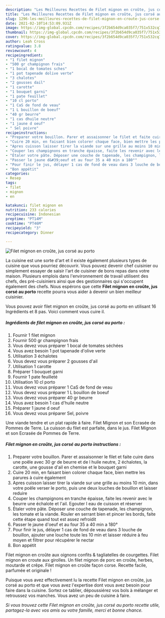 ```yaml
---
description: "Les Meilleures Recettes de Filet mignon en croûte, jus corsé au porto"
title: "Les Meilleures Recettes de Filet mignon en croûte, jus corsé au porto"
slug: 1296-les-meilleures-recettes-de-filet-mignon-en-croute-jus-corse-au-porto
date: 2021-02-10T14:53:09.931Z
image: https://img-global.cpcdn.com/recipes/3f2b654d9ca035f7/751x532cq70/filet-mignon-en-croute-jus-corse-au-porto-photo-principale-de-la-recette.jpg
thumbnail: https://img-global.cpcdn.com/recipes/3f2b654d9ca035f7/751x532cq70/filet-mignon-en-croute-jus-corse-au-porto-photo-principale-de-la-recette.jpg
cover: https://img-global.cpcdn.com/recipes/3f2b654d9ca035f7/751x532cq70/filet-mignon-en-croute-jus-corse-au-porto-photo-principale-de-la-recette.jpg
author: Leah Cross
ratingvalue: 3.8
reviewcount: 4
recipeingredient:
- "1 filet mignon"
- "500 gr champignon frais"
- "1 bocal de tomates sches"
- "1 pot tapenade dolive verte"
- "3 chalotes"
- "2 gousses dail"
- "1 carotte"
- "1 bouquet garni"
- "1 pate feuillet"
- "10 cl porto"
- "1 CaS de fond de veau"
- "1 L bouillon de boeuf"
- "40 gr beurre"
- "1 cas dhuile neutre"
- "1 jaune d oeuf"
- " Sel poivre"
recipeinstructions:
- "Preparer votre bouillon. Parer et assaisonner le filet et faite cuire dans une poêle avec 30 gr de beurre et de l huile neutre, 2 échalotes, la carotte, une gousse d&#39;ail en chemise et le bouquet garni"
- "Cuire 20 min, en faisant bien colorer chaque face, bien mettre les parures à cuire également"
- "Apres cuisson laisser tirer la viande sur une grille au moins 10 min, dans votre poêle verser le porto, puis une deux louches de bouillon et laisser reduire"
- "Couper les champignons en tranche épaisse, faite les revenir avec le beurre une échalote et l&#39;ail. Egouter l eau de cuisson et réserver"
- "Étaler votre pâte. Déposer une couche de tapenade, les champignon, les tomate et la viande. Rouler en serrant bien et pincer les bords, faite cette étape quand tout est assez refroidit"
- "Passer le jaune d&#39;oeuf et au four 35 a 40 min a 180°"
- "Pour finir le jus, délayer 1 cas de fond de veau dans 3 louche de bouillon, ajouter une louche toute les 10 min et laisser réduire à feu moyen et filtrer pour récupérer le nectar"
- "Bon appétit"
categories:
- Resep
tags:
- filet
- mignon
- en

katakunci: filet mignon en 
nutrition: 233 calories
recipecuisine: Indonesian
preptime: "PT14M"
cooktime: "PT46M"
recipeyield: "3"
recipecategory: Dinner

---
```



![Filet mignon en croûte, jus corsé au porto](https://img-global.cpcdn.com/recipes/3f2b654d9ca035f7/751x532cq70/filet-mignon-en-croute-jus-corse-au-porto-photo-principale-de-la-recette.jpg)

La cuisine est une sorte d'art et il existe également plusieurs types de cuisine que vous pourriez découvrir. Vous pouvez devenir chef cuisinier ou simplement essayer de saisir l'art de cuisiner de bons repas dans votre maison. Plusieurs emplois dans l'environnement de travail utilisent des chefs, des pré-cuisiniers ainsi que des gestionnaires qui s'occupent également des chefs. Nous espérons que cette <strong> Filet mignon en croûte, jus corsé au porto </strong> recette pourra vous aider à devenir un bien meilleur cuisinier.

<!--inarticleads1-->

Vous pouvez avoir filet mignon en croûte, jus corsé au porto en utilisant 16 Ingrédients et 8 pas. Voici comment vous cuire il.

##### Ingrédients de filet mignon en croûte, jus corsé au porto :

1. Fournir 1 filet mignon
1. Fournir 500 gr champignon frais
1. Vous devez vous préparer 1 bocal de tomates séchées
1. Vous avez besoin 1 pot tapenade d&#39;olive verte
1. Utilisation 3 échalotes
1. Vous devez vous préparer 2 gousses d&#39;ail
1. Utilisation 1 carotte
1. Préparer 1 bouquet garni
1. Fournir 1 pate feuilleté
1. Utilisation 10 cl porto
1. Vous devez vous préparer 1 CaS de fond de veau
1. Vous devez vous préparer 1 L bouillon de boeuf
1. Vous devez vous préparer 40 gr beurre
1. Vous avez besoin 1 cas d&#39;huile neutre
1. Préparer 1 jaune d oeuf
1. Vous devez vous préparer  Sel, poivre


Une viande tendre et un plat rapide à faire. Filet Mignon et son Ecrasée de Pommes de Terre. La cuisson du filet est parfaite, dans le jus. Filet Mignon et son Ecrasée de Pommes de Terre. 

<!--inarticleads2-->

##### Filet mignon en croûte, jus corsé au porto instructions :

1. Preparer votre bouillon. Parer et assaisonner le filet et faite cuire dans une poêle avec 30 gr de beurre et de l huile neutre, 2 échalotes, la carotte, une gousse d&#39;ail en chemise et le bouquet garni
1. Cuire 20 min, en faisant bien colorer chaque face, bien mettre les parures à cuire également
1. Apres cuisson laisser tirer la viande sur une grille au moins 10 min, dans votre poêle verser le porto, puis une deux louches de bouillon et laisser reduire
1. Couper les champignons en tranche épaisse, faite les revenir avec le beurre une échalote et l&#39;ail. Egouter l eau de cuisson et réserver
1. Étaler votre pâte. Déposer une couche de tapenade, les champignon, les tomate et la viande. Rouler en serrant bien et pincer les bords, faite cette étape quand tout est assez refroidit
1. Passer le jaune d&#39;oeuf et au four 35 a 40 min a 180°
1. Pour finir le jus, délayer 1 cas de fond de veau dans 3 louche de bouillon, ajouter une louche toute les 10 min et laisser réduire à feu moyen et filtrer pour récupérer le nectar
1. Bon appétit


Filet mignon en croûte aux oignons confits &amp; tagliatelles de courgettes. Filet mignon en croute aux girolles. Un filet mignon de porc en croûte, herbes, moutarde et crêpe. Filet mignon en croûte façon corse. Recette facile, parfumée et originale ! 

<!--inarticleads1-->

<p>
Puisque vous avez effectivement lu la recette Filet mignon en croûte, jus corsé au porto et que vous avez l'expertise dont vous avez besoin pour faire dans la cuisine. Sortez ce tablier, dépoussiérez vos bols à mélanger et retroussez vos manches. Vous avez un peu de cuisine à faire.
</p>

<p>
<i>Si vous trouvez cette Filet mignon en croûte, jus corsé au porto recette utile, partagez-la avec vos amis ou votre famille, merci et bonne chance.</i>
</p>
